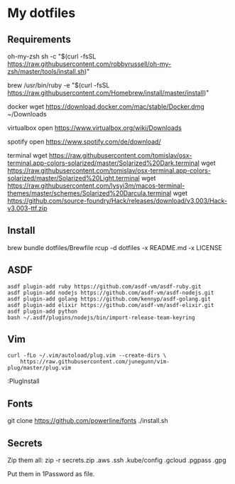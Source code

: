 My dotfiles
===================

Requirements
------------
oh-my-zsh
 sh -c "$(curl -fsSL https://raw.githubusercontent.com/robbyrussell/oh-my-zsh/master/tools/install.sh)"

brew
 /usr/bin/ruby -e "$(curl -fsSL https://raw.githubusercontent.com/Homebrew/install/master/install)"

docker
 wget https://download.docker.com/mac/stable/Docker.dmg ~/Downloads

virtualbox
 open https://www.virtualbox.org/wiki/Downloads

spotify
 open https://www.spotify.com/de/download/

terminal
 wget https://raw.githubusercontent.com/tomislav/osx-terminal.app-colors-solarized/master/Solarized%20Dark.terminal
 wget https://raw.githubusercontent.com/tomislav/osx-terminal.app-colors-solarized/master/Solarized%20Light.terminal
 wget https://raw.githubusercontent.com/lysyi3m/macos-terminal-themes/master/schemes/Solarized%20Darcula.terminal
 wget https://github.com/source-foundry/Hack/releases/download/v3.003/Hack-v3.003-ttf.zip

Install
-------
 brew bundle dotfiles/Brewfile
 rcup -d dotfiles -x README.md -x LICENSE

ASDF
------
```
asdf plugin-add ruby https://github.com/asdf-vm/asdf-ruby.git
asdf plugin-add nodejs https://github.com/asdf-vm/asdf-nodejs.git  
asdf plugin-add golang https://github.com/kennyp/asdf-golang.git
asdf plugin-add elixir https://github.com/asdf-vm/asdf-elixir.git
asdf plugin-add python
bash ~/.asdf/plugins/nodejs/bin/import-release-team-keyring  
```

Vim
----------------------------
```
curl -fLo ~/.vim/autoload/plug.vim --create-dirs \
    https://raw.githubusercontent.com/junegunn/vim-plug/master/plug.vim
```
:PlugInstall

Fonts
----------------------------
 git clone https://github.com/powerline/fonts
 ./install.sh

Secrets
----------------------------
Zip them all:
 zip -r secrets.zip .aws .ssh .kube/config .gcloud .pgpass .gpg

Put them in 1Password as file.

